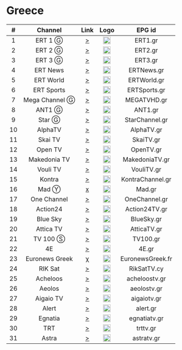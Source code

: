 <h1>Greece</h1>

| #  |    Channel     |                                               Link                                                |                           Logo                            |      EPG id      |
|:--:|:--------------:|:-------------------------------------------------------------------------------------------------:|:---------------------------------------------------------:|:----------------:|
| 1  |    ERT 1 Ⓖ     |            [>](http://ert-live-bcbs15228.siliconweb.com/media/ert_1/ert_1medium.m3u8)             | <img height="20" src="https://i.imgur.com/WWMe8IY.png"/>  |     ERT1.gr      |
| 2  |    ERT 2 Ⓖ     |            [>](http://ert-live-bcbs15228.siliconweb.com/media/ert_2/ert_2medium.m3u8)             | <img height="20" src="https://i.imgur.com/pcusPFl.png"/>  |     ERT2.gr      |
| 3  |    ERT 3 Ⓖ     |            [>](http://ert-live-bcbs15228.siliconweb.com/media/ert_3/ert_3medium.m3u8)             | <img height="20" src="https://i.imgur.com/KyhzDRm.png"/>  |     ERT3.gr      |
| 4  |    ERT News    |                 [>](https://telmacosa.s.llnwi.net/osO/ERTNews/default/index.mpd)                  | <img height="20" src="https://i.imgur.com/saIGLvr.png"/>  |    ERTNews.gr    |
| 5  |   ERT World    |               [>](https://telmacosa.s.llnwi.net/ertlive/ertworld/default/index.mpd)               | <img height="20" src="https://i.imgur.com/KsMTWYw.png"/>  |   ERTWorld.gr    |
| 6  |   ERT Sports   |              [>](https://telmacosa.s.llnwi.net/ertlive/ertsports1/default/index.mpd)              | <img height="20" src="https://i.imgur.com/gebWmAB.png"/>  |   ERTSports.gr   |
| 7  | Mega Channel Ⓖ | [>](https://c98db5952cb54b358365984178fb898a.msvdn.net/live/S86713049/gonOwuUacAxM/playlist.m3u8) | <img height="20" src="https://i.imgur.com/zewcwLd.png"/>  |   MEGATVHD.gr    |
| 8  |     ANT1 Ⓖ     |  [>](https://d1nfykbwa3n98t.cloudfront.net/out/v1/6e5667da5a6843899a337dea72adb61b/antenna.m3u8)  | <img height="20" src="https://i.imgur.com/np0s1FN.png"/>  |     ANT1.gr      |
| 9  |     Star Ⓖ     |                [>](https://livestar.siliconweb.com/media/star1/star1mediumhd.m3u8)                | <img height="20" src="https://i.imgur.com/CJOtJlL.png"/>  |  StarChannel.gr  |
| 10 |    AlphaTV     |    [>](https://alphatvlive.siliconweb.com/1/Y2Rsd1lUcUVoajcv/UVdCN25h/hls/live/playlist.m3u8)     | <img height="20" src="https://i.imgur.com/bAVGX0l.png"/>  |    AlphaTV.gr    |
| 11 |    Skai TV     |                  [>](https://skai-live.siliconweb.com/media/cambria4/index.m3u8)                  | <img height="20" src="https://i.imgur.com/TSg7B8X.png"/>  |    SkaiTV.gr     |
| 12 |    Open TV     |   [>](https://liveopencloud.siliconweb.com/1/ZlRza2R6L2tFRnFJ/eWVLSlQx/hls/live/playlist.m3u8)    | <img height="20" src="https://i.imgur.com/T99OSnk.png"/>  |    OpenTV.gr     |
| 13 |  Makedonia TV  |   [>](https://dlm34ll53zqql.cloudfront.net/out/v1/d4177931deff4c7ba994b8126d153d9f/maktv.m3u8)    | <img height="20" src="https://i.imgur.com/6Ir6wcR.png"/>  |  MakedoniaTV.gr  |
| 14 |    Vouli TV    |                   [>](http://streamer-cache.grnet.gr/parliament/hls/webtv.m3u8)                   | <img height="20" src="https://i.imgur.com/1vqW7lc.png"/>  |    VouliTV.gr    |
| 15 |     Kontra     |                 [>](http://kontralive.siliconweb.com/live/kontratv/playlist.m3u8)                 | <img height="20" src="https://i.imgur.com/mA5PEbO.png"/>  | KontraChannel.gr |
| 16 |     Mad Ⓨ      |                                               [x]()                                               | <img height="20" src="https://i.imgur.com/OTTxxGe.png"/>  |      Mad.gr      |
| 17 |  One Channel   |                 [>](https://onechannel.siliconweb.com/one/stream/chunks_dvr.m3u8)                 | <img height="20" src="https://i.imgur.com/GwKaHbM.png"/>  |  OneChannel.gr   |
| 18 |    Action24    |              [>](https://actionlive.siliconweb.com/actionabr/actiontv/playlist.m3u8)              | <img height="20" src="https://i.imgur.com/Zi1YohT.png"/>  |  Action24TV.gr   |
| 19 |    Blue Sky    |              [>](https://cdn1.smart-tv-data.com/bluesky/bluesky-live/playlist.m3u8)               | <img height="20" src="https://i.imgur.com/rzuQslM.png"/>  |    BlueSky.gr    |
| 20 |   Attica TV    |             [>](https://atticatv.siliconweb.com/atticatv/atticaliveabr/playlist.m3u8)             | <img height="20" src="https://i.imgur.com/JniVmlw.jpg"/>  |   AtticaTV.gr    |
| 21 |    TV 100 Ⓢ    |                        [>](https://live.fm100.gr/hls/tv100/1_2/index.m3u8)                        | <img height="20" src="https://i.imgur.com/9rtf8OR.png"/>  |     TV100.gr     |
| 22 |       4E       |              [>](http://eu2.tv4e.gr:1935/live/smil:myStream.sdp.smil/playlist.m3u8)               | <img height="20" src="https://i.imgur.com/Ed085oJ.png"/>  |      4E.gr       |
| 23 | Euronews Greek |                     [χ](https://ythls.onrender.com/channel/uWIhV9gQClg.m3u8)                      | <img height="20" src="https://i.imgur.com/8MsbPCU.png"/>  | EuronewsGreek.fr |
| 24 |    RIK Sat     |                      [>](https://l3.cloudskep.com/cybcsat/abr/playlist.m3u8)                      | <img height="20" src="https://i.imgur.com/9edlXHP.png"/>  |   RikSatTV.cy    |
| 25 |    Acheloos    |                    [>](http://srv.viiideo.gr:1935/axeloos/live/playlist.m3u8)                     | <img height="20" src="https://i.imgur.com/5SVMxcu.png" /> |  acheloostv.gr   |
| 26 |     Aeolos     |                    [>](https://cdn.istoikona.com/aeolostv/live/playlist.m3u8)                     | <img height="20" src="https://i.imgur.com/4G9VvUg.png"/>  |   aeolostv.gr    |
| 27 |   Aigaio TV    |                [>](https://250weu.bozztv.com/ssh101/ssh101/aigaiotv/playlist.m3u8)                | <img height="20" src="https://i.imgur.com/7LfuDJi.png"/>  |   aigaiotv.gr    |
| 28 |     Alert      |                     [>](https://itv.streams.ovh/ALEERT/ALEERT/playlist.m3u8)                      | <img height="20" src="https://i.imgur.com/xqa87lG.png"/>  |     alert.gr     |
| 29 |    Egnatia     |                 [>](https://video.streams.ovh:1936/egnatiatv/egnatiatv/index.m3u)                 | <img height="20" src="https://i.imgur.com/zuyYIca.png"/>  |   egnatiatv.gr   |
| 30 |      TRT       |                 [>](https://www.hellasnet.tv/rest2.live.hn/u2r.trt/playlist.m3u8)                 | <img height="20" src="https://i.imgur.com/g0jPOcC.png"/>  |     trttv.gr     |
| 31 |     Astra      |                    [>](hhttps://ssh101.bozztv.com/ssh101/astratv/playlist.m3u)                    | <img height="20" src="https://i.imgur.com/oYRPfZm.png"/>  |    astratv.gr    |

